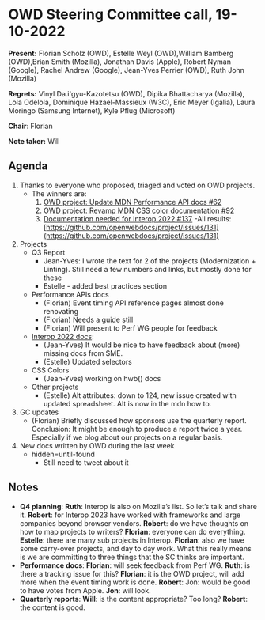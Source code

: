 # OWD Steering Committee call, 19-10-2022

**Present:** Florian Scholz (OWD), Estelle Weyl (OWD),William Bamberg (OWD),Brian Smith (Mozilla), Jonathan Davis (Apple), ​​Robert Nyman (Google), Rachel Andrew (Google), Jean-Yves Perrier (OWD), Ruth John (Mozilla)

**Regrets:** Vinyl Da.i'gyu-Kazotetsu (OWD), Dipika Bhattacharya (Mozilla), Lola Odelola, Dominique Hazael-Massieux (W3C), Eric Meyer (Igalia), Laura Moringo (Samsung Internet), Kyle Pflug (Microsoft)

**Chair**: Florian

**Note taker:** Will

## Agenda

1. Thanks to everyone who proposed, triaged and voted on OWD projects.
    - The winners are:
        1. [OWD project: Update MDN Performance API docs #62](https://github.com/openwebdocs/project/issues/62) 
        2. [OWD project: Revamp MDN CSS color documentation #92](https://github.com/openwebdocs/project/issues/92)
        3. [Documentation needed for Interop 2022 #137](https://github.com/openwebdocs/project/issues/137)
    -All results: [https://github.com/openwebdocs/project/issues/131](https://github.com/openwebdocs/project/issues/131)
2. Projects
    - Q3 Report
        - Jean-Yves: I wrote the text for 2 of the projects (Modernization + Linting). Still need a few numbers and links, but mostly done for these
        - Estelle - added best practices section
    - Performance APIs docs
        - (Florian) Event timing API reference pages almost done renovating
        - (Florian) Needs a guide still
        - (Florian) Will present to Perf WG people for feedback
    - [Interop 2022 docs](https://github.com/openwebdocs/project/issues/137): 
        - (Jean-Yves) It would be nice to have feedback about (more) missing docs from SME.
        - (Estelle) Updated selectors 
    - CSS Colors
        - (Jean-Yves) working on hwb() docs
    - Other projects
        - (Estelle) Alt attributes: down to 124, new issue created with updated spreadsheet. Alt is now in the mdn how to.
3. GC updates
    - (Florian) Briefly discussed how sponsors use the quarterly report. Conclusion: It might be enough to produce a report twice a year. Especially if we blog about our projects on a regular basis.
4. New docs written by OWD during the last week
    - hidden=until-found
        - Still need to tweet about it

## Notes

* **Q4 planning**: **Ruth**: Interop is also on Mozilla’s list. So let’s talk and share it. **Robert**: for Interop 2023 have worked with frameworks and large companies beyond browser vendors. **Robert**: do we have thoughts on how to map projects to writers? **Florian**: everyone can do everything. **Estelle**: there are many sub projects in Interop. **Florian**: also we have some carry-over projects, and day to day work. What this really means is we are committing to three things that the SC thinks are important. 
* **Performance docs**: **Florian**: will seek feedback from Perf WG. **Ruth**: is there a tracking issue for this? **Florian**: it is the OWD project, will add more when the event timing work is done. **Robert**: Jon: would be good to have votes from Apple. **Jon**: will look.
* **Quarterly reports**: **Will**: is the content appropriate? Too long? **Robert**: the content is good.
